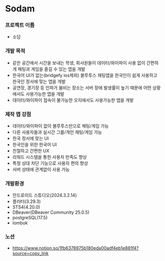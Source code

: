 # Sodam

### 프로젝트 이름
- 소담
  
### 개발 목적
- 같은 공간에서 시간을 보내는 학생, 회사원들이 데이터/와이파이 사용 없이 간편하게 채팅과 게임을 즐길 수 있는 앱을 개발
- 한국어 UI가 없는(bridgefy ios제외) 블루투스 채팅앱을 한국인이 쉽게 사용하고 한국인 정서에 맞는 앱을 개발
- 공연장, 경기장 등 인파가 붐비는 장소는 서버 장애 발생률이 높기 때문에 어떤 상황에서도 사용가능한 앱을 개발
- 데이터/와이파이 접속이 불가능한 오지에서도 사용가능한 앱을 개발

### 제작 앱 강점
- 데이터/와이파이 없이 블루투스만으로 채팅/게임 가능
- 다른 사용자들과 실시간 그룹/개인 채팅/게임 가능
- 한국 정서에 맞는 UI
- 한국인을 위한 한국어 UI
- 친절하고 간편한 UX
- 리워드 시스템을 통한 사용자 만족도 향상
- 특정 상대 차단 기능으로 사용자 편의 향상
- 서버 상태에 관계없이 사용 가능

### 개발환경
- 안드로이드 스튜디오(2024.3.2.14)
- 플러터(3.29.3)
- STS4(4.20.0)
- DBeaver(DBeaver Community 25.0.5)
- postgreSQL(17.5)
- lombok

### 노션
- https://www.notion.so/1fb6378975b180eda00adf4eb1e881f4?source=copy_link
  

